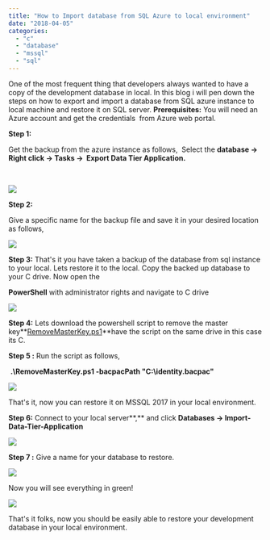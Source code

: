 ```yaml
---
title: "How to Import database from SQL Azure to local environment"
date: "2018-04-05"
categories: 
  - "c"
  - "database"
  - "mssql"
  - "sql"
---
```


One of the most frequent thing that developers always wanted to have a copy of the development database in local. In this blog i will pen down the steps on how to export and import a database from SQL azure instance to local machine and restore it on SQL server. **Prerequisites:** You will need an Azure account and get the credentials  from Azure web portal. 

**Step 1:**

Get the backup from the azure instance as follows,  Select the **database → Right click → Tasks →  Export Data Tier Application.**

 

[![](https://sajeetharan.wordpress.com/wp-content/uploads/2018/04/92552-2018-02-07_11-45-17.png?w=300)](https://sajeetharan.wordpress.com/wp-content/uploads/2018/04/92552-2018-02-07_11-45-17.png)

**Step 2:**

Give a specific name for the backup file and save it in your desired location as follows,

[![](https://sajeetharan.wordpress.com/wp-content/uploads/2018/04/c0546-2.jpg?w=300)](https://sajeetharan.wordpress.com/wp-content/uploads/2018/04/c0546-2.jpg)

**Step 3:** That's it you have taken a backup of the database from sql instance to your local. Lets restore it to the local. Copy the backed up database to your C drive. Now open the

**PowerShell** with administrator rights and navigate to C drive

[![](https://sajeetharan.wordpress.com/wp-content/uploads/2018/04/dcbbc-2018-02-07_11-51-192b252812529.png?w=300)](https://sajeetharan.wordpress.com/wp-content/uploads/2018/04/dcbbc-2018-02-07_11-51-192b252812529.png)

**Step 4:** Lets download the powershell script to remove the master key**[RemoveMasterKey.ps1](https://adramatch.jira.com/wiki/download/attachments/327647301/RemoveMasterKey.ps1?version=1&modificationDate=1517984577463&cacheVersion=1&api=v2)**have the script on the same drive in this case its C.

**Step 5 :** Run the script as follows,

 **.\\RemoveMasterKey.ps1 -bacpacPath "C:\\identity.bacpac"**

[![](https://sajeetharan.wordpress.com/wp-content/uploads/2018/04/50fbf-2018-02-07_11-56-47.jpg?w=300)](https://sajeetharan.wordpress.com/wp-content/uploads/2018/04/50fbf-2018-02-07_11-56-47.jpg)

That's it, now you can restore it on MSSQL 2017 in your local environment.

**Step 6:** Connect to your local server**,** and click **Databases → Import-Data-Tier-Application**

[![](https://sajeetharan.wordpress.com/wp-content/uploads/2018/04/c6b0c-ewes.jpg?w=236)](https://sajeetharan.wordpress.com/wp-content/uploads/2018/04/c6b0c-ewes.jpg)

**Step 7 :** Give a name for your database to restore. 

[![](https://sajeetharan.wordpress.com/wp-content/uploads/2018/04/a8914-2018-02-07_12-00-48.png?w=292)](https://sajeetharan.wordpress.com/wp-content/uploads/2018/04/a8914-2018-02-07_12-00-48.png)

Now you will see everything in green!

[![](https://sajeetharan.wordpress.com/wp-content/uploads/2018/04/ff633-2018-02-07_12-01-40.jpg?w=292)](https://sajeetharan.wordpress.com/wp-content/uploads/2018/04/ff633-2018-02-07_12-01-40.jpg)

That's it folks, now you should be easily able to restore your development database in your local environment.
